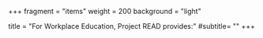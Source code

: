 +++
fragment = "items"
weight = 200
background = "light"

title = "For Workplace Education, Project READ provides:"
#subtitle= ""
+++

